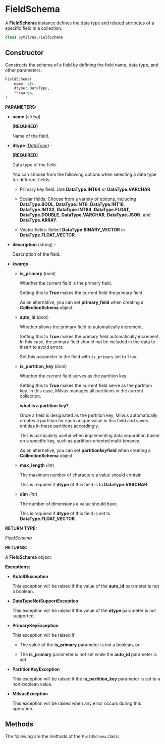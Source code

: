 # FieldSchema

A **FieldSchema** instance defines the data type and related attributes of a specific field in a collection.

```python
class pymilvus.FieldSchema
```

## Constructor

Constructs the schema of a field by defining the field name, data type, and other parameters.

```python
FieldSchema(
    name: str,
    dtype: DataType,
    **kwargs,
)
```

**PARAMETERS:**

- **name** (*string*) -

    **[REQUIRED]**

    Name of the field.

- **dtype** (*[DataType](../../MilvusClient/Collections/DataType.md)*) -

    **[REQUIRED]**

    Data type of the field.

    You can choose from the following options when selecting a data type for different fields:

    - Primary key field: Use **DataType.INT64** or **DataType.VARCHAR**.

    - Scalar fields: Choose from a variety of options, including **DataType.BOOL**, **DataType.INT8**, **DataType.INT16**, **DataType.INT32**, **DataType.INT64**, **DataType.FLOAT**, **DataType.DOUBLE**, **DataType.VARCHAR**, **DataType.JSON**, and **DataType.ARRAY**.

    - Vector fields: Select **DataType.BINARY_VECTOR** or **DataType.FLOAT_VECTOR**.

- **description** (*string*) -

    Description of the field.

- **kwargs** -

    - **is_primary** (*bool*)

        Whether the current field is the primary field.

        Setting this to **True** makes the current field the primary field.

        As an alternative, you can set **primary_field** when creating a **CollectionSchema** object.

    - **auto_id** (*bool*)

        Whether allows the primary field to automatically increment.

        Setting this to **True** makes the primary field automatically increment. In this case, the primary field should not be included in the data to insert to avoid errors.

        Set this parameter in the field with `is_primary` set to `True`.

    - **is_partition_key** (*bool*) 

        Whether the current field serves as the partition key.

        Setting this to **True** makes the current field serve as the partition key. In this case, Milvus manages all partitions in the current collection.

        <div class="admonition note">

        <p><b>what is a partition key?</b></p>

        <p>Once a field is designated as the partition key, Milvus automatically creates a partition for each unique value in this field and saves entities in these partitions accordingly.</p>
        <p>This is particularly useful when implementing data separation based on a specific key, such as partition-oriented multi-tenancy.</p>
        <p>As an alternative, you can set <strong>partition<em>key</em>field</strong> when creating a <strong>CollectionSchema</strong> object.</p>

        </div>

    - **max_length** (*int*)

        The maximum number of characters a value should contain.

        This is required if **dtype** of this field is to **DataType.VARCHAR**.

    - **dim** (*int*)

        The number of dimensions a value should have.

        This is required if **dtype** of this field is set to **DataType.FLOAT_VECTOR**.

**RETURN TYPE:**

*FieldSchema*

**RETURNS:**

A **FieldSchema** object.

**Exceptions:**

- **AutoIDException**

    This exception will be raised if the value of the **auto_id** parameter is not a boolean.

- **DataTypeNotSupportException**

    This exception will be raised if the value of the **dtype** parameter is not supported.

- **PrimaryKeyException**

    This exception will be raised if 

    - The value of the **is_primary** parameter is not a boolean, or

    - The **is_primary** parameter is not set while the **auto_id** parameter is set.

- **PartitionKeyException**

    This exception will be raised if the **is_partition_key** parameter is set to a non-boolean value.

- **MilvusException**

    This exception will be raised when any error occurs during this operation.

## Methods

The following are the methods of the `FieldSchema` class:

<DocCardList />